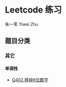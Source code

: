 # Leetcode 练习

朱一苇 Yiwei Zhu

## 题目分类

### 其它

#### 单调栈

- [Q402.移掉K位数字](/leetcodes/others/Q402.cpp)